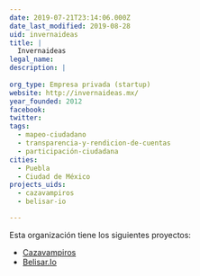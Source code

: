 ```yaml
---
date: 2019-07-21T23:14:06.000Z
date_last_modified: 2019-08-28
uid: invernaideas
title: |
  Invernaideas
legal_name: 
description: |
  
org_type: Empresa privada (startup)
website: http://invernaideas.mx/
year_founded: 2012
facebook: 
twitter: 
tags:
  - mapeo-ciudadano
  - transparencia-y-rendicion-de-cuentas
  - participación-ciudadana
cities: 
  - Puebla
  - Ciudad de México
projects_uids:
  - cazavampiros
  - belisar-io

---
```


Esta organización tiene los siguientes proyectos:

- [Cazavampiros](/proyectos/cazavampiros)
- [Belisar.Io](/proyectos/belisar-io)
